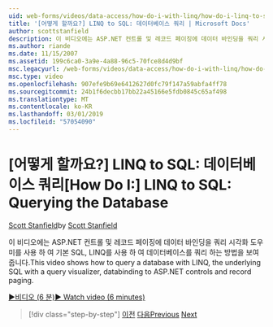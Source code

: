 ```yaml
---
uid: web-forms/videos/data-access/how-do-i-with-linq/how-do-i-linq-to-sql-querying-the-database
title: '[어떻게 할까요?] LINQ to SQL: 데이터베이스 쿼리 | Microsoft Docs'
author: scottstanfield
description: 이 비디오에는 ASP.NET 컨트롤 및 레코드 페이징에 데이터 바인딩을 쿼리 시각화 도우미를 사용 하 여 기본 SQL, LINQ를 사용 하 여 데이터베이스를 쿼리 하는 방법을 보여 줍니다.
ms.author: riande
ms.date: 11/15/2007
ms.assetid: 199c6ca0-3a9e-4a88-96c5-70fce8d4d9bf
msc.legacyurl: /web-forms/videos/data-access/how-do-i-with-linq/how-do-i-linq-to-sql-querying-the-database
msc.type: video
ms.openlocfilehash: 907efe9b69e6412627d0fc79f147a59abfa4ff78
ms.sourcegitcommit: 24b1f6decbb17bb22a45166e5fdb0845c65af498
ms.translationtype: MT
ms.contentlocale: ko-KR
ms.lasthandoff: 03/01/2019
ms.locfileid: "57054090"
---
```

<a name="how-do-i-linq-to-sql-querying-the-database"></a><span data-ttu-id="c0866-103">[어떻게 할까요?] LINQ to SQL: 데이터베이스 쿼리</span><span class="sxs-lookup"><span data-stu-id="c0866-103">[How Do I:] LINQ to SQL: Querying the Database</span></span>
====================
<span data-ttu-id="c0866-104">[Scott Stanfield](https://github.com/scottstanfield)</span><span class="sxs-lookup"><span data-stu-id="c0866-104">by [Scott Stanfield](https://github.com/scottstanfield)</span></span>

<span data-ttu-id="c0866-105">이 비디오에는 ASP.NET 컨트롤 및 레코드 페이징에 데이터 바인딩을 쿼리 시각화 도우미를 사용 하 여 기본 SQL, LINQ를 사용 하 여 데이터베이스를 쿼리 하는 방법을 보여 줍니다.</span><span class="sxs-lookup"><span data-stu-id="c0866-105">This video shows how to query a database with LINQ, the underlying SQL with a query visualizer, databinding to ASP.NET controls and record paging.</span></span>

[<span data-ttu-id="c0866-106">&#9654;비디오 (6 분)</span><span class="sxs-lookup"><span data-stu-id="c0866-106">&#9654; Watch video (6 minutes)</span></span>](https://channel9.msdn.com/Blogs/ASP-NET-Site-Videos/how-do-i-linq-to-sql-querying-the-database)

> [!div class="step-by-step"]
> <span data-ttu-id="c0866-107">[이전](how-do-i-linq-to-sql-data-model.md)
> [다음](how-do-i-linq-to-sql-updating-the-database.md)</span><span class="sxs-lookup"><span data-stu-id="c0866-107">[Previous](how-do-i-linq-to-sql-data-model.md)
[Next](how-do-i-linq-to-sql-updating-the-database.md)</span></span>
